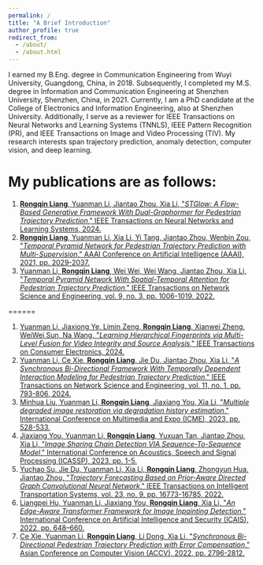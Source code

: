 ```yaml
---
permalink: /
title: "A Brief Introduction"
author_profile: true
redirect_from: 
  - /about/
  - /about.html
---
```


I earned my B.Eng. degree in Communication Engineering from Wuyi University, Guangdong, China, in 2018. Subsequently, I completed my M.S. degree in Information and Communication Engineering at Shenzhen University, Shenzhen, China, in 2021. Currently, I am a PhD candidate at the College of Electronics and Information Engineering, also at Shenzhen University. Additionally, I serve as a reviewer for IEEE Transactions on Neural Networks and Learning Systems (TNNLS), IEEE Pattern Recognition (PR), and IEEE Transactions on Image and Video Processing (TIV). My research interests span trajectory prediction, anomaly detection, computer vision, and deep learning.

My publications are as follows:
======
1. [**Rongqin Liang**, Yuanman Li, Jiantao Zhou, Xia Li, "*STGlow: A Flow-Based Generative Framework With Dual-Graphormer for Pedestrian Trajectory Prediction*," IEEE Transactions on Neural Networks and Learning Systems, 2024.](https://ieeexplore.ieee.org/document/10195882)
2. [**Rongqin Liang**, Yuanman Li, Xia Li, Yi Tang, Jiantao Zhou, Wenbin Zou, "*Temporal Pyramid Network for Pedestrian Trajectory Prediction with Multi-Supervision*," AAAI Conference on Artificial Intelligence (AAAI), 2021, pp. 2029-2037.](https://ojs.aaai.org/index.php/AAAI/article/view/16299)
3. [Yuanman Li, **Rongqin Liang**, Wei Wei, Wei Wang, Jiantao Zhou, Xia Li, "*Temporal Pyramid Network With Spatial-Temporal Attention for Pedestrian Trajectory Prediction*," IEEE Transactions on Network Science and Engineering, vol. 9, no. 3, pp. 1006-1019, 2022.](https://ieeexplore.ieee.org/document/9373939)

======
1. [Yuanman Li, Jiaxiong Ye, Limin Zeng, **Rongqin Liang**, Xianwei Zheng, WeiWei Sun, Na Wang, "*Learning Hierarchical Fingerprints via Multi-Level Fusion for Video Integrity and Source Analysis*," IEEE Transactions on Consumer Electronics, 2024.](https://ieeexplore.ieee.org/document/10413510)
2. [Yuanman Li, Ce Xie, **Rongqin Liang**, Jie Du, Jiantao Zhou, Xia Li, "*A Synchronous Bi-Directional Framework With Temporally Dependent Interaction Modeling for Pedestrian Trajectory Prediction*," IEEE Transactions on Network Science and Engineering, vol. 11, no. 1, pp. 793-806, 2024.](https://ieeexplore.ieee.org/document/10230870)
3. [Minhua Liu, Yuanman Li, **Rongqin Liang**, Jiaxiang You, Xia Li, "*Multiple degraded image restoration via degradation history estimation*," International Conference on Multimedia and Expo (ICME), 2023, pp. 528-533.](https://ieeexplore.ieee.org/document/10219787)
5. [Jiaxiang You, Yuanman Li, **Rongqin Liang**, Yuxuan Tan, Jiantao Zhou, Xia Li, "*Image Sharing Chain Detection VIA Sequence-To-Sequence Model*," International Conference on Acoustics, Speech and Signal Processing (ICASSP), 2023, pp. 1-5.](https://ieeexplore.ieee.org/document/10095000)
6. [Yuchao Su, Jie Du, Yuanman Li, Xia Li, **Rongqin Liang**, Zhongyun Hua, Jiantao Zhou, "*Trajectory Forecasting Based on Prior-Aware Directed Graph Convolutional Neural Network*," IEEE Transactions on Intelligent Transportation Systems, vol. 23, no. 9, pp. 16773-16785, 2022.](https://ieeexplore.ieee.org/document/9686621)
8. [Liangpei Hu, Yuanman Li, Jiaxiang You, **Rongqin Liang**, Xia Li, "*An Edge-Aware Transformer Framework for Image Inpainting Detection*," International Conference on Artificial Intelligence and Security (ICAIS), 2022, pp. 648–660.](https://link.springer.com/chapter/10.1007/978-3-031-06788-4_53)
9. [Ce Xie, Yuanman Li, **Rongqin Liang**, Li Dong, Xia Li, "*Synchronous Bi-Directional Pedestrian Trajectory Prediction with Error Compensation*," Asian Conference on Computer Vision (ACCV), 2022, pp. 2796-2812.](https://openaccess.thecvf.com/content/ACCV2022/html/Xie_Synchronous_Bi-Directional_Pedestrian_Trajectory_Prediction_with_Error_Compensation_ACCV_2022_paper.html)
